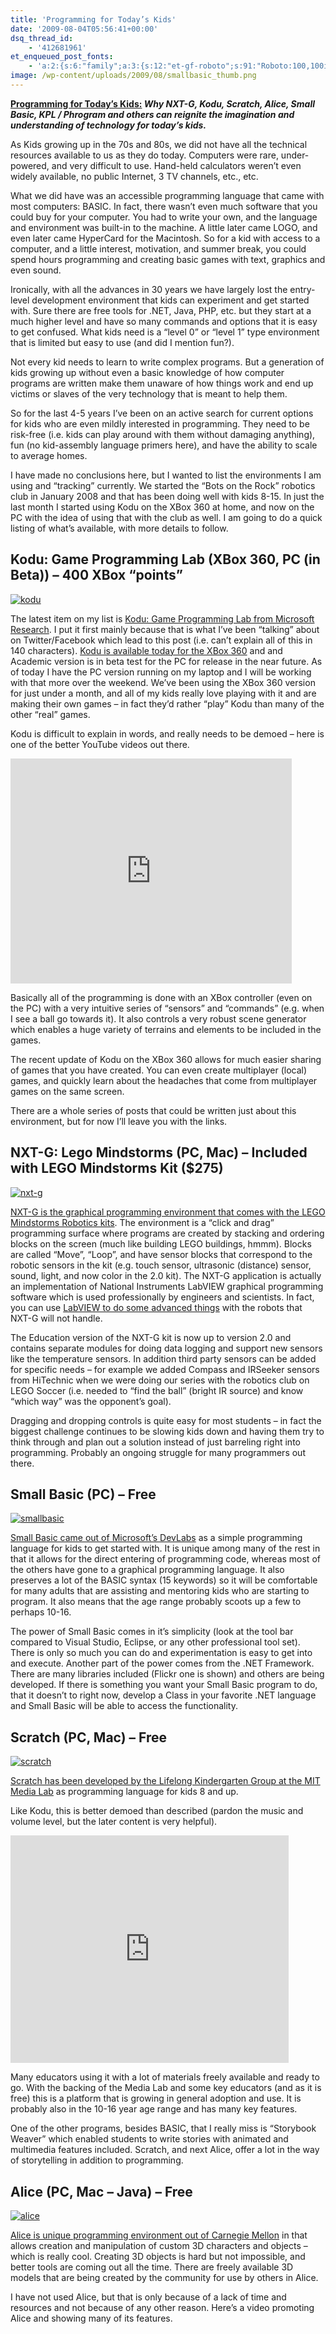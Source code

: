 ```yaml
---
title: 'Programming for Today’s Kids'
date: '2009-08-04T05:56:41+00:00'
dsq_thread_id:
    - '412681961'
et_enqueued_post_fonts:
    - 'a:2:{s:6:"family";a:3:{s:12:"et-gf-roboto";s:91:"Roboto:100,100italic,300,300italic,regular,italic,500,500italic,700,700italic,900,900italic";s:22:"et-gf-roboto-condensed";s:59:"Roboto+Condensed:300,300italic,regular,italic,700,700italic";s:17:"et-gf-roboto-slab";s:51:"Roboto+Slab:100,200,300,regular,500,600,700,800,900";}s:6:"subset";a:7:{i:0;s:9:"latin-ext";i:1;s:5:"greek";i:2;s:9:"greek-ext";i:3;s:10:"vietnamese";i:4;s:8:"cyrillic";i:5;s:5:"latin";i:6;s:12:"cyrillic-ext";}}'
image: /wp-content/uploads/2009/08/smallbasic_thumb.png
---
```


**<span style="text-decoration: underline;">Programming for Today’s Kids:</span> *Why NXT-G, Kodu, Scratch, Alice, Small Basic, KPL / Phrogram and others can reignite the imagination and understanding of technology for today’s kids.***

As Kids growing up in the 70s and 80s, we did not have all the technical resources available to us as they do today. Computers were rare, under-powered, and very difficult to use. Hand-held calculators weren’t even widely available, no public Internet, 3 TV channels, etc., etc.

What we did have was an accessible programming language that came with most computers: BASIC. In fact, there wasn’t even much software that you could buy for your computer. You had to write your own, and the language and environment was built-in to the machine. A little later came LOGO, and even later came HyperCard for the Macintosh. So for a kid with access to a computer, and a little interest, motivation, and summer break, you could spend hours programming and creating basic games with text, graphics and even sound.

Ironically, with all the advances in 30 years we have largely lost the entry-level development environment that kids can experiment and get started with. Sure there are free tools for .NET, Java, PHP, etc. but they start at a much higher level and have so many commands and options that it is easy to get confused. What kids need is a “level 0” or “level 1” type environment that is limited but easy to use (and did I mention fun?).

Not every kid needs to learn to write complex programs. But a generation of kids growing up without even a basic knowledge of how computer programs are written make them unaware of how things work and end up victims or slaves of the very technology that is meant to help them.

So for the last 4-5 years I’ve been on an active search for current options for kids who are even mildly interested in programming. They need to be risk-free (i.e. kids can play around with them without damaging anything), fun (no kid-assembly language primers here), and have the ability to scale to average homes.

I have made no conclusions here, but I wanted to list the environments I am using and “tracking” currently. We started the “Bots on the Rock” robotics club in January 2008 and that has been doing well with kids 8-15. In just the last month I started using Kodu on the XBox 360 at home, and now on the PC with the idea of using that with the club as well. I am going to do a quick listing of what’s available, with more details to follow.

## Kodu: Game Programming Lab (XBox 360, PC (in Beta)) – 400 XBox “points”

[![kodu](http://www.bruceabernethy.com/wp-content/uploads/kodu_thumb.jpg "kodu")](http://www.bruceabernethy.com/wp-content/uploads/kodu.jpg)

The latest item on my list is [Kodu: Game Programming Lab from Microsoft Research](http://research.microsoft.com/en-us/projects/kodu/). I put it first mainly because that is what I’ve been “talking” about on Twitter/Facebook which lead to this post (i.e. can’t explain all of this in 140 characters). [Kodu is available today for the XBox 360](http://marketplace.xbox.com/en-US/games/offers/00000001-0000-4000-8000-00005855024c?partner=RSS) and and Academic version is in beta test for the PC for release in the near future. As of today I have the PC version running on my laptop and I will be working with that more over the weekend. We’ve been using the XBox 360 version for just under a month, and all of my kids really love playing with it and are making their own games – in fact they’d rather “play” Kodu than many of the other “real” games.

Kodu is difficult to explain in words, and really needs to be demoed – here is one of the better YouTube videos out there.

<object classid="clsid:d27cdb6e-ae6d-11cf-96b8-444553540000" codebase="http://download.macromedia.com/pub/shockwave/cabs/flash/swflash.cab#version=6,0,40,0" height="360" width="450"><param name="allowFullScreen" value="true"></param><param name="allowscriptaccess" value="always"></param><param name="src" value="http://www.youtube.com/v/BRz8vb6zVAw&hl=en&fs=1&rel=0&border=1"></param><param name="allowfullscreen" value="true"></param><embed allowfullscreen="true" allowscriptaccess="always" height="360" src="http://www.youtube.com/v/BRz8vb6zVAw&hl=en&fs=1&rel=0&border=1" type="application/x-shockwave-flash" width="450"></embed></object>

Basically all of the programming is done with an XBox controller (even on the PC) with a very intuitive series of “sensors” and “commands” (e.g. when I see a ball go towards it). It also controls a very robust scene generator which enables a huge variety of terrains and elements to be included in the games.

The recent update of Kodu on the XBox 360 allows for much easier sharing of games that you have created. You can even create multiplayer (local) games, and quickly learn about the headaches that come from multiplayer games on the same screen.

There are a whole series of posts that could be written just about this environment, but for now I’ll leave you with the links.

## NXT-G: Lego Mindstorms (PC, Mac) – Included with LEGO Mindstorms Kit ($275)

[![nxt-g](http://www.bruceabernethy.com/wp-content/uploads/nxt-g_thumb.jpg "nxt-g")](http://www.bruceabernethy.com/wp-content/uploads/nxt-g.jpg)

[NXT-G is the graphical programming environment that comes with the LEGO Mindstorms Robotics kits](http://mindstorms.lego.com/overview/NXT_Software.aspx). The environment is a “click and drag” programming surface where programs are created by stacking and ordering blocks on the screen (much like building LEGO buildings, hmmm). Blocks are called “Move”, “Loop”, and have sensor blocks that correspond to the robotic sensors in the kit (e.g. touch sensor, ultrasonic (distance) sensor, sound, light, and now color in the 2.0 kit). The NXT-G application is actually an implementation of National Instruments LabVIEW graphical programming software which is used professionally by engineers and scientists. In fact, you can use [LabVIEW to do some advanced things](http://www.ni.com/academic/mindstorms/) with the robots that NXT-G will not handle.

The Education version of the NXT-G kit is now up to version 2.0 and contains separate modules for doing data logging and support new sensors like the temperature sensors. In addition third party sensors can be added for specific needs – for example we added Compass and IRSeeker sensors from HiTechnic when we were doing our series with the robotics club on LEGO Soccer (i.e. needed to “find the ball” (bright IR source) and know “which way” was the opponent’s goal).

Dragging and dropping controls is quite easy for most students – in fact the biggest challenge continues to be slowing kids down and having them try to think through and plan out a solution instead of just barreling right into programming. Probably an ongoing struggle for many programmers out there.

## Small Basic (PC) – Free

[![smallbasic](http://www.bruceabernethy.com/wp-content/uploads/smallbasic_thumb.png "smallbasic")](http://www.bruceabernethy.com/wp-content/uploads/smallbasic.png)

[Small Basic came out of Microsoft’s DevLabs](http://msdn.microsoft.com/en-us/devlabs/cc950524.aspx) as a simple programming language for kids to get started with. It is unique among many of the rest in that it allows for the direct entering of programming code, whereas most of the others have gone to a graphical programming language. It also preserves a lot of the BASIC syntax (15 keywords) so it will be comfortable for many adults that are assisting and mentoring kids who are starting to program. It also means that the age range probably scoots up a few to perhaps 10-16.

The power of Small Basic comes in it’s simplicity (look at the tool bar compared to Visual Studio, Eclipse, or any other professional tool set). There is only so much you can do and experimentation is easy to get into and execute. Another part of the power comes from the .NET Framework. There are many libraries included (Flickr one is shown) and others are being developed. If there is something you want your Small Basic program to do, that it doesn’t to right now, develop a Class in your favorite .NET language and Small Basic will be able to access the functionality.

## Scratch (PC, Mac) – Free

[![scratch](http://www.bruceabernethy.com/wp-content/uploads/scratch.jpg "scratch")](http://scratch.mit.edu/)

[Scratch has been developed by the Lifelong Kindergarten Group at the MIT Media Lab](http://scratch.mit.edu/) as programming language for kids 8 and up.

Like Kodu, this is better demoed than described (pardon the music and volume level, but the later content is very helpful).

<object classid="clsid:d27cdb6e-ae6d-11cf-96b8-444553540000" codebase="http://download.macromedia.com/pub/shockwave/cabs/flash/swflash.cab#version=6,0,40,0" height="364" width="445"><param name="allowFullScreen" value="true"></param><param name="allowscriptaccess" value="always"></param><param name="src" value="http://www.youtube.com/v/jxDw-t3XWd0&hl=en&fs=1&rel=0&border=1"></param><param name="allowfullscreen" value="true"></param><embed allowfullscreen="true" allowscriptaccess="always" height="364" src="http://www.youtube.com/v/jxDw-t3XWd0&hl=en&fs=1&rel=0&border=1" type="application/x-shockwave-flash" width="445"></embed></object>

Many educators using it with a lot of materials freely available and ready to go. With the backing of the Media Lab and some key educators (and as it is free) this is a platform that is growing in general adoption and use. It is probably also in the 10-16 year age range and has many key features.

One of the other programs, besides BASIC, that I really miss is “Storybook Weaver” which enabled students to write stories with animated and multimedia features included. Scratch, and next Alice, offer a lot in the way of storytelling in addition to programming.

## Alice (PC, Mac – Java) – Free

[![alice](http://www.bruceabernethy.com/wp-content/uploads/alice_thumb.jpg "alice")](http://www.bruceabernethy.com/wp-content/uploads/alice.jpg)

[Alice is unique programming environment out of Carnegie Mellon](http://www.alice.org/) in that allows creation and manipulation of custom 3D characters and objects – which is really cool. Creating 3D objects is hard but not impossible, and better tools are coming out all the time. There are freely available 3D models that are being created by the community for use by others in Alice.

I have not used Alice, but that is only because of a lack of time and resources and not because of any other reason. Here’s a video promoting Alice and showing many of its features.

<object classid="clsid:d27cdb6e-ae6d-11cf-96b8-444553540000" codebase="http://download.macromedia.com/pub/shockwave/cabs/flash/swflash.cab#version=6,0,40,0" height="360" width="450"><param name="allowFullScreen" value="true"></param><param name="allowscriptaccess" value="always"></param><param name="src" value="http://www.youtube.com/v/aPN4fEPldoc&hl=en&fs=1&rel=0&border=1"></param><param name="allowfullscreen" value="true"></param><embed allowfullscreen="true" allowscriptaccess="always" height="360" src="http://www.youtube.com/v/aPN4fEPldoc&hl=en&fs=1&rel=0&border=1" type="application/x-shockwave-flash" width="450"></embed></object>

Like Scratch there is a nice storytelling component in Alice which is currently called “Storytelling Alice” (soon to be “Looking Glass”). So whereas the Alice 2.0/3.0 environments themselves are better suited for a formal class in programming, a more informal and easy-to-use version for storytelling (and basic programming) is available.

Now strongly allied with Java, Alice is extensible via Java which makes many other possibilities available for more advanced porgrammers.

## KPL / Phrogram (PC) – $35-$50 + more for additional libraries

Lastly, to be complete in this list I wanted to include the [Kids Programming Language (KPL)](http://www.kidsprogramminglanguage.com) which has been retired, but has resurfaced as [Phrogram](http://phrogram.com/). The KPL effort was intended to create a simple programming language for kids that would allow for rich graphics capabilities and be extensible using the .NET Framework. Admittedly I have not used or tried using the product since it became Phrogram, so I can’t make any recommendations. On the surface it appears that the communities surrounding the other products are more active and current.

## In Conclusion – there are no Conclusions

I am glad that the market for kids programming environments is heating up and that there may actually be competition instead of a big giant hole. I am actively using NXT-G on a regular basis and am really starting to like Kodu (more each time I use it). In considering a class or even formal curriculum for “next steps” I am watching Small Basic, Scratch, and Alice and expect to be using one or more of these in 2010.